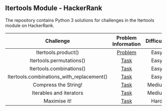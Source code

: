 ## Itertools Module - HackerRank
The repository contains Python 3 solutions for challenges in the Itertools module on HackerRank.

|            Challenge                      |                                 Problem Information                                                                 |    Difficulty  |  Score  |        Solutions                         |
|:-----------------------------------------:|:-------------------------------------------------------------------------------------------------------------------:|:--------------:|:-------:|:----------------------------------------:|
|          Itertools.product()              |  [Problem](https://www.hackerrank.com/challenges/itertools-product/problem?isFullScreen=true)                       |      Easy      |    10   | [Solution](Itertools.product())          |
|          Itertools.permutations()         |  [Task](https://www.hackerrank.com/challenges/itertools-permutations/problem?isFullScreen=true)                     |      Easy      |    10   | [Solution](Itertools.permutations())     |
|          Itertools.combinations()         |  [Task](https://www.hackerrank.com/challenges/itertools-combinations/problem?isFullScreen=true)                     |      Easy      |    10   | [Solution](Itertools.combinations())     |
| Itertools.combinations_with_replacement() |  [Task](https://www.hackerrank.com/challenges/itertools-combinations-with-replacement/problem?isFullScreen=true)    |      Easy      |    10   | [Solution](Itertools.permutations())     |
|          Compress the String!             |  [Task](https://www.hackerrank.com/challenges/compress-the-string/problem?isFullScreen=true)                        |      Medium    |    20   | [Solution](Compress%20the%20String!)     |
|          Iterables and iterators          |  [Task](https://www.hackerrank.com/challenges/iterables-and-iterators/problem?isFullScreen=true)                    |      Medium    |    40   | [Solution](Iterables%20and%20iterators)  |
|          Maximise it!                     |  [Task](https://www.hackerrank.com/challenges/maximize-it/problem?isFullScreen=true)                                |      Hard      |    50   | [Solution](Maximise%20it!)               |
